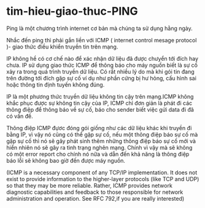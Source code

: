 # tim-hieu-giao-thuc-PING 
Ping là một chương trình internet cơ bản mà chúng ta sử dụng hằng ngày.

Nhắc đến ping thì phải gắn liền với ICMP ( internet control mesage protocol )- giao thức điều khiển truyền tin trên mạng.

IP không hề có cơ chế nào để xác nhận dữ liệu đã được chưyển tới đích hay chưa. IP sử dụng giao thức ICMP  để thông báo cho máy nguồn biết là sự cố xảy ra trong quá trình truyền dữ liệu. Có rất nhiều lý do mà khi gói tin đang trên đường tới đích gặp sự cố ví dụ như phần cứng bị hư hỏng, cấu hình sai hoặc thông tin định tuyến không đúng.

IP là một phương thức truyền dữ liệu không tin cậy trên mạng.ICMP không khắc phục được sự không tin cậy của IP, ICMP chỉ đơn giản là phát đi các thông điệp để thông báo về sự cố, báo cho sender biết việc gửi data đi đã có vấn đề.


Thông điệp ICMP đựơc đóng gói giống như các dữ liệu khác khi truyền đi bằng IP, vì vậy nó cũng có thể gặp sự cố, nếu một thông điệp báo sự cố mà gặp sự cố thì nó sẽ gây phát sinh thêm những thông điệp báo sự cố mới và hiển nhiên nó sẽ gây ra tình trạng nghẽn mạng. Chính vì vậy mà sẽ không có một error report cho chính nó nữa và dẫn đến khả năng là thông điệp báo lỗi sẽ không bao giờ đến được máy nguồn.






(ICMP is a necessary component of any TCP/IP implementation. It does not exist to provide information to the
higher-layer protocols (like TCP and UDP) so that they may be more reliable. Rather, ICMP provides network
diagnostic capabilities and feedback to those responsible for network administration and operation. See RFC
792,if you are really interested)



